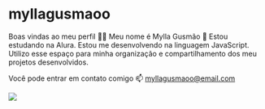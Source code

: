 # myllagusmaoo
Boas vindas ao meu perfil 💐💐
Meu nome é Mylla Gusmão 🍓
Estou estudando na Alura.
Estou me desenvolvendo na linguagem JavaScript.
Utilizo esse espaço para minha organização e compartilhamento dos meu projetos desenvolvidos.

Você pode entrar em contato comigo 📫
myllagusmaoo@email.com 

![]([link](https://www.google.com/url?sa=i&url=https%3A%2F%2Ftenor.com%2Fview%2Fgatinho-gato-gato-e-computador-computer-cat-gif-22185203&psig=AOvVaw3xxhNjUgjM3_I2fHNiRfYp&ust=1722426100420000&source=images&cd=vfe&opi=89978449&ved=0CBAQjRxqFwoTCLiRqrLXzocDFQAAAAAdAAAAABAE))
